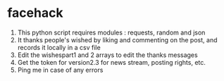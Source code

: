 # facehack
1. This python script requires modules : requests, random and json
2. It thanks people's wished by liking and commenting on the post, and records it locally in a csv file
3. Edit the wishespart1 and 2 arrays to edit the thanks messages
4. Get the token for version2.3 for news stream, posting rights, etc.
5. Ping me in case of any errors
